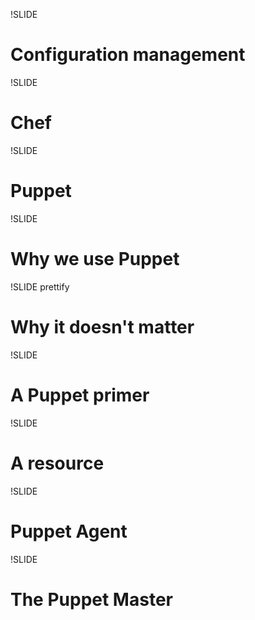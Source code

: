 !SLIDE
# Configuration management

!SLIDE
# Chef

!SLIDE
# Puppet

!SLIDE
# Why we use Puppet

!SLIDE prettify
# Why it doesn't matter

!SLIDE
# A Puppet primer

!SLIDE
# A resource

!SLIDE
# Puppet Agent

!SLIDE
# The Puppet Master

